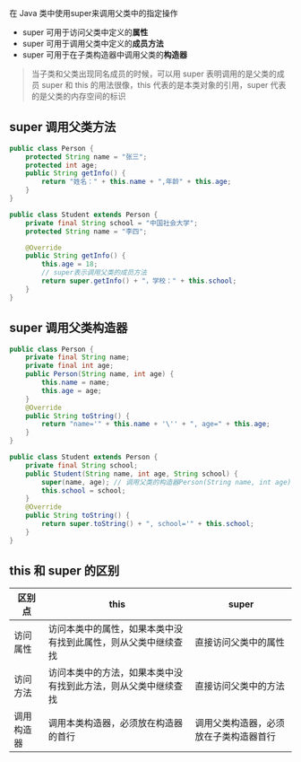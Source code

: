在 Java 类中使用super来调用父类中的指定操作

-   super 可用于访问父类中定义的**属性**
-   super 可用于调用父类中定义的**成员方法**
-   super 可用于在子类构造器中调用父类的**构造器**

>当子类和父类出现同名成员的时候，可以用 super 表明调用的是父类的成员
>super 和 this 的用法很像，this 代表的是本类对象的引用，super 代表的是父类的内存空间的标识

## super 调用父类方法

```java
public class Person {
    protected String name = "张三";
    protected int age;
    public String getInfo() {
        return "姓名：" + this.name + ",年龄" + this.age;
    }
}
```

```java
public class Student extends Person {
    private final String school = "中国社会大学";
    protected String name = "李四";

    @Override
    public String getInfo() {
        this.age = 18;
        // super表示调用父类的成员方法
        return super.getInfo() + "，学校：" + this.school;
    }
}
```

## super 调用父类构造器

```java
public class Person {
    private final String name;
    private final int age;
    public Person(String name, int age) {
        this.name = name;
        this.age = age;
    }
    @Override
    public String toString() {
        return "name='" + this.name + '\'' + ", age=" + this.age;
    }
}
```

```java
public class Student extends Person {
    private final String school;
    public Student(String name, int age, String school) {
        super(name, age); // 调用父类的构造器Person(String name, int age)
        this.school = school;
    }
    @Override
    public String toString() {
        return super.toString() + ", school='" + this.school;
    }
}
```

## this 和 super 的区别

| 区别点   | this                            | super               |
|-------|---------------------------------|---------------------|
| 访问属性  | 访问本类中的属性，如果本类中没有找到此属性，则从父类中继续查找 | 直接访问父类中的属性          |
| 访问方法  | 访问本类中的方法，如果本类中没有找到此方法，则从父类中继续查找 | 直接访问父类中的方法          |
| 调用构造器 | 调用本类构造器，必须放在构造器的首行              | 调用父类构造器，必须放在子类构造器首行 |


